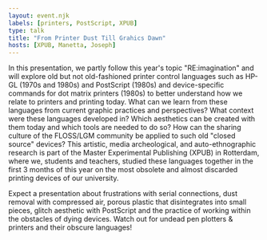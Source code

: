 ```yaml
---
layout: event.njk
labels: [printers, PostScript, XPUB]
type: talk
title: "From Printer Dust Till Grahics Dawn"
hosts: [XPUB, Manetta, Joseph]
---
```


In this presentation, we partly follow this year's topic "RE:imagination"
and will explore old but not old-fashioned printer control languages such
as HP-GL (1970s and 1980s) and PostScript (1980s) and device-specific commands
for dot matrix printers (1980s) to better understand how we relate to printers
and printing today. What can we learn from these languages from current
graphic practices and perspectives? What context were these languages
developed in? Which aesthetics can be created with them today and which
tools are needed to do so? How can the sharing culture of the FLOSS/LGM
community be applied to such old "closed source" devices? This artistic,
media archeological, and auto-ethnographic research is part of the
Master Experimental Publishing (XPUB) in Rotterdam, where we, students and
teachers, studied these languages together in the first 3 months of this
year on the most obsolete and almost discarded printing devices of our university.

Expect a presentation about frustrations with serial connections, dust removal
with compressed air, porous plastic that disintegrates into small pieces,
glitch aesthetic with PostScript and the practice of working within the obstacles
of dying devices. Watch out for undead pen plotters & printers and their
obscure languages!
